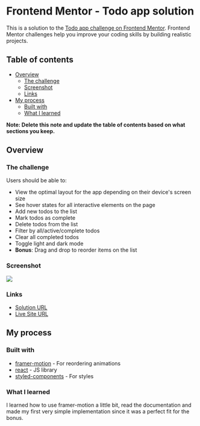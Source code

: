 # Frontend Mentor - Todo app solution

This is a solution to the [Todo app challenge on Frontend Mentor](https://www.frontendmentor.io/challenges/todo-app-Su1_KokOW). Frontend Mentor challenges help you improve your coding skills by building realistic projects.

## Table of contents

- [Overview](#overview)
  - [The challenge](#the-challenge)
  - [Screenshot](#screenshot)
  - [Links](#links)
- [My process](#my-process)
  - [Built with](#built-with)
  - [What I learned](#what-i-learned)

**Note: Delete this note and update the table of contents based on what sections you keep.**

## Overview

### The challenge

Users should be able to:

- View the optimal layout for the app depending on their device's screen size
- See hover states for all interactive elements on the page
- Add new todos to the list
- Mark todos as complete
- Delete todos from the list
- Filter by all/active/complete todos
- Clear all completed todos
- Toggle light and dark mode
- **Bonus**: Drag and drop to reorder items on the list

### Screenshot

![](https://i.imgur.com/7UKrfTk.jpg)

### Links

- [Solution URL](https://github.com/niemal/frontendmentor_7/)
- [Live Site URL](https://niemal.github.io/frontendmentor_7/)

## My process

### Built with

- [framer-motion](https://www.framer.com/motion/) - For reordering animations
- [react](https://reactjs.org/) - JS library
- [styled-components](https://styled-components.com/) - For styles

### What I learned

I learned how to use framer-motion a little bit, read the documentation and made my first very simple implementation since it was a perfect fit for the bonus.
